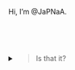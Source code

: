 Hi, I’m @JaPNaA.

<br><br>

<details><summary> <blockquote style="display: inline-block;"> Is that it? </blockquote> </summary>

Yes.

> Don't you want people to _know_ who you are?

They know I'm @JaPNaA.

> Yes, but like who's "JaPNaA"

Me.

> Oh my god. You know what? Let's just go through GitHub's template.
> - 👋 Hi, I’m @JaPNaA
> - 👀 I’m interested in ...

... I'm interested in, uh, code?

> Of course you are -- you're on GitHub -- but, anything else?

日本語も、かな？

> In English?

ノ

> .......
>
> Moving on
> - 👋 Hi, I’m @JaPNaA
> - 👀 I’m interested in _code and 日本語_
> - 🌱 I’m currently learning ...

... code, and 日本語

> You already said code, and those three characters look the same as what you wrote before.
>
> Can you be a bit more creative?

<br>
<br>
<br>
no
<br>
<br>
<br>

> Oh please, Lord, please just spare me!!
>
> ...
>
> Two more questions, I can do this.
>
> - 👋 Hi, I’m @JaPNaA
> - 👀 I’m interested in _code and 日本語_
> - 🌱 I’m currently learning _code and 日本語_
> - 💞️ I’m looking to collaborate on ...

... anything interesting, really.

> This still doesn't tell people anything about you.
>
> I mean, at least it shows you're willing to do anything.

Well if they contact me first.

> No one is going to contact you first! You're just some random high schooler on GitHub!
>
> ........
>
> Oh, and how _do_ they contact you? _(Finally, the last question, then I can leave!)_
>
> - 👋 Hi, I’m @JaPNaA
> - 👀 I’m interested in _code and 日本語_
> - 🌱 I’m currently learning _code and 日本語_
> - 💞️ I’m looking to collaborate on _anything interesting, really._
> - 📫 How to reach me ...

I dunno.

> What do you mean, _I don't know?_

I mean I have [social media accounts](https://japnaa.github.io/about), but I don't use it.

I do check my [email](mailto:leonehuang100@gmail.com), but strangers emailing me is scary.

And if you meet me in real life, I'll probably ignore you so.

> So it's impossible?

I mean, I said I check my [email](mailto:leonehuang100@gmail.com), but.

> No, no one needs to contact you.
>
> - 👋 Hi, I’m @JaPNaA
> - 👀 I’m interested in _code and 日本語_
> - 🌱 I’m currently learning _code and 日本語_
> - 💞️ I’m looking to collaborate on _anything interesting, really._
> - 📫 How to reach me<i>: impossible</i>

_JaPNaA's imaginary friend stands up, stretches, and walks away._

> Ahh~! Finally, I'm done!

</details>
